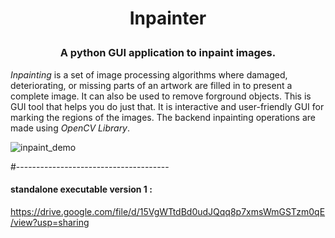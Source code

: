 <h1 align="center">
<p>Inpainter
</h1>
<h3 align="center">
<p>A python GUI application to inpaint images.
</h3>

*Inpainting* is a set of image processing algorithms where damaged, deteriorating, or missing parts of an artwork are filled in to present a complete image. It can also be used to 
remove forground objects. This is GUI tool that helps you do just that. It is interactive and user-friendly GUI for marking the regions of the images. The backend inpainting operations are made using *OpenCV Library*.


![inpaint_demo](https://github.com/Zedd1558/Image-Inpainter/blob/master/demo/inpaint_demo.gif)



#--------------------------------------
#### standalone executable version 1 :

https://drive.google.com/file/d/15VgWTtdBd0udJQqq8p7xmsWmGSTzm0qE/view?usp=sharing
